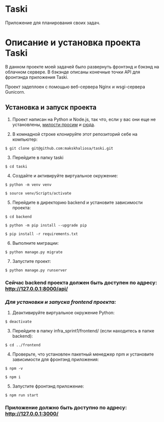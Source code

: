 # Taski
Приложение для планирования своих задач.
# Описание и установка проекта Taski
В данном проекте моей задачей было развернуть фронтэнд и бэкэнд на облачном сервере.
В бэкэнде описаны конечные точки API для фронтэнда приложения Taski.

Проект задеплоен с помощью веб-сервера Nginx и wsgi-сервера Gunicorn.

## Установка и запуск проекта
1. Проект написан на Python и Node.js, так что, если у вас они еще не установлены,
[милости просим](https://www.python.org/downloads/) и [сюда](https://nodejs.org/en).

2. В комнадной строке клонируйте этот репозиторий себе на компьютер:
```
$ git clone git@github.com:makskhaliosa/taski.git
```

3. Перейдите в папку taski
```
$ cd taski
```

4. Создайте и активируйте виртуальное окружение:
```
$ python -m venv venv

$ source venv/Scripts/activate
```

5. Перейдите в директорию backend и установите зависимости проекта:
```
$ cd backend

$ python -m pip install --upgrade pip

$ pip install -r requirements.txt
```

6. Выполните миграции:
```
$ python manage.py migrate
```

7. Запустите проект:
```
$ python manage.py runserver
```

### Сейчас backend проекта должен быть доступен по адресу: http://127.0.0.1:8000/api/
### *Для установки и запуска frontend проекта:*

1. Деактивируйте виртуальное окружение Python:
```
$ deactivate
```

3. Перейдите в папку infra_sprint1/frontend/ (если находитесь в папке backend):
```
$ cd ../frontend
```

4. Проверьте, что установлен пакетный менеджер npm и установите зависимости для фронтэнд приложения:
```
$ npm -v

$ npm i
```

5. Запустите фронтэнд приложение:
```
$ npm run start
```

### Приложение должно быть доступно по адресу: http://127.0.0.1:3000/
